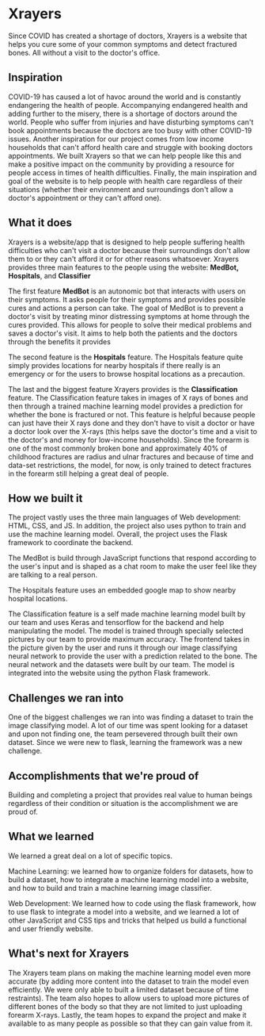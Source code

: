 # Xrayers
Since COVID has created a shortage of doctors, Xrayers is a website that helps you cure some of your common symptoms and detect fractured bones. All without a visit to the doctor's office.

## Inspiration
COVID-19 has caused a lot of havoc around the world and is constantly endangering the health of people. Accompanying endangered health and adding further to the misery, there is a shortage of doctors around the world. People who suffer from injuries and have disturbing symptoms can't book appointments because the doctors are too busy with other COVID-19 issues. Another inspiration for our project comes from low income households that can't afford health care and struggle with booking doctors appointments. We built Xrayers so that we can help people like this and make a positive impact on the community by providing a resource for people access in times of health difficulties. Finally, the main inspiration and goal of the website is to help people with health care regardless of their situations (whether their environment and surroundings don't allow a doctor's appointment or they can't afford one).

## What it does
Xrayers is a website/app that is designed to help people suffering health difficulties who can't visit a doctor because their surroundings don't allow them to or they can't afford it or for other reasons whatsoever. Xrayers provides three main features to the people using the website: **MedBot, Hospitals**, and **Classifier**

The first feature **MedBot** is an autonomic bot that interacts with users on their symptoms. It asks people for their symptoms and provides possible cures and actions a person can take. The goal of MedBot is to prevent a doctor's visit by treating minor distressing symptoms at home through the cures provided. This allows for people to solve their medical problems and saves a doctor's visit. It aims to help both the patients and the doctors through the benefits it provides    

The second feature is the **Hospitals** feature. The Hospitals feature quite simply provides locations for nearby hospitals if there really is an emergency or for the users to browse hospital locations as a precaution.

The last and the biggest feature Xrayers provides is the **Classification** feature. The Classification feature takes in images of X rays of bones and then through a trained machine learning model provides a prediction for whether the bone is fractured or not. This feature is helpful because people can just have their X rays done and they don't have to visit a doctor or have a doctor look over the X-rays (this helps save the doctor's time and a visit to the doctor's and money for low-income households). Since the forearm is one of the most commonly broken bone and approximately 40% of childhood fractures are radius and ulnar fractures and because of time and data-set restrictions, the model, for now, is only trained to detect fractures in the forearm still helping a great deal of people.  

## How we built it
The project vastly uses the three main languages of Web development: HTML, CSS, and JS. In addition, the project also uses python to train and use the machine learning model. Overall, the project uses the Flask framework to coordinate the backend.

The MedBot is build through JavaScript functions that respond according to the user's input and is shaped as a chat room to make the user feel like they are talking to a real person.

The Hospitals feature uses an embedded google map to show nearby hospital locations.

The Classification feature is a self made machine learning model built by our team and uses Keras and tensorflow for the backend and help manipulating the model. The model is trained through specially selected pictures by our team to provide maximum accuracy. The frontend takes in the picture given by the user and runs it through our image classifying neural network to provide the user with a prediction related to the bone. The neural network and the datasets were built by our team. The model is integrated into the website using the python Flask framework.  

## Challenges we ran into
One of the biggest challenges we ran into was finding a dataset to train the image classifying model. A lot of our time was spent looking for a dataset and upon not finding one, the team persevered through built their own dataset. Since we were new to flask, learning the framework was a new challenge. 

## Accomplishments that we're proud of
Building and completing a project that provides real value to human beings regardless of their condition or situation is the accomplishment we are proud of.

## What we learned
We learned a great deal on a lot of specific topics. 

Machine Learning: we learned how to organize folders for datasets, how to build a dataset, how to integrate a machine learning model into a website,  and how to build and train a machine learning image classifier.

Web Development: We learned how to code using the flask framework, how to use flask to integrate a model into a website, and we learned a lot of other JavaScript and CSS tips and tricks that helped us build a functional and user friendly website.

## What's next for Xrayers
The Xrayers team plans on making the machine learning model even more accurate (by adding more content into the dataset to train the model even efficiently. We were only able to built a limited dataset because of time restraints). The team also hopes to allow users to upload more pictures of different bones of the body so that they are not limited to just uploading forearm X-rays. Lastly, the team hopes to expand the project and make it available to as many people as possible so that they can gain value from it.

